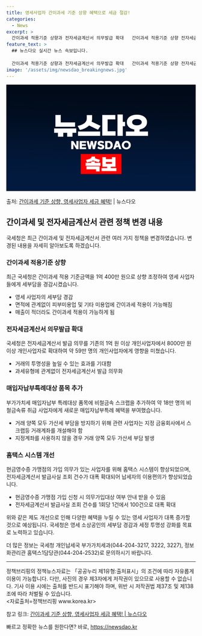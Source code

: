 ```yaml
---
title: 영세사업자 간이과세 기준 상향 혜택으로 세금 절감!
categories:
  - News
excerpt: >
  간이과세 적용기준 상향과 전자세금계산서 의무발급 확대   간이과세 적용기준 상향 전자세금계산서 의무발급 확대…
feature_text: >
  ## 뉴스다오 실시간 뉴스 속보입니다.

  간이과세 적용기준 상향과 전자세금계산서 의무발급 확대   간이과세 적용기준 상향 전자세금계산서 의무발급 확대…
image: '/assets/img/newsdao_breakingnews.jpg'
---
```


![뉴스다오 속보](/assets/img/newsdao_breakingnews.jpg)

<p>출처: <a href="https://newsdao.kr/4303" rel="dofollow">간이과세 기준 상향, 영세사업자 세금 혜택!</a> | 뉴스다오</p>

<h2 data-ke-size="size26">간이과세 및 전자세금계산서 관련 정책 변경 내용</h2>

<p data-ke-size="size16">국세청은 최근 간이과세 및 전자세금계산서 관련 여러 가지 정책을 변경하였습니다. 변경된 내용을 자세히 알아보도록 하겠습니다.</p>

<h3><b>간이과세 적용기준 상향</b></h3>
<p data-ke-size="size16">최근 국세청은 간이과세 적용 기준금액을 1억 400만 원으로 상향 조정하여 영세 사업자들에게 세부담을 경감시켰습니다.</p>
<ul>
  <li>영세 사업자의 세부담 경감</li>
  <li>면적에 관계없이 피부미용업 및 기타 미용업에 간이과세 적용이 가능해짐</li>
  <li>매출이 적더라도 간이과세 적용이 가능하게 됨</li>
</ul>

<h3><b>전자세금계산서 의무발급 확대</b></h3>
<p data-ke-size="size16">국세청은 전자세금계산서 발급 의무를 기존의 1억 원 이상 개인사업자에서 8000만 원 이상 개인사업자로 확대하여 약 59만 명의 개인사업자에게 영향을 미쳤습니다.</p>
<ul>
  <li>거래의 투명성을 높일 수 있는 효과를 기대함</li>
  <li>과세유형에 관계없이 전자세금계산서 발급 의무화</li>
</ul>

<h3><b>매입자납부특례대상 품목 추가</b></h3>
<p data-ke-size="size16">부가가치세 매입자납부 특례대상 품목에 비철금속 스크랩을 추가하여 약 18만 명의 비철금속류 취급 사업자에게 새로운 매입자납부특례 혜택을 부여했습니다.</p>
<ul>
  <li>거래 양쪽 모두 가산세 부담을 방지하기 위해 관련 사업자는 지정 금융회사에서 스크랩등 거래계좌를 개설해야 함</li>
  <li>지정계좌를 사용하지 않을 경우 거래 양쪽 모두 가산세 부담 발생</li>
</ul>

<h3><b>홈택스 시스템 개선</b></h3>
<p data-ke-size="size16">현금영수증 가맹점의 가입 의무가 있는 사업자를 위해 홈택스 시스템이 향상되었으며, 전자세금계산서 발급사실 조회 건수가 대폭 확대되어 납세자의 이용편의가 향상되었습니다.</p>
<ul>
  <li>현금영수증 가맹점 가입 신청 시 의무가입대상 여부 안내 받을 수 있음</li>
  <li>전자세금계산서 발급사실 조회 건수를 1회당 1건에서 100건으로 대폭 확대</li>
</ul>

<p data-ke-size="size16">위와 같은 제도 개선으로 인해 다양한 혜택을 누릴 수 있는 영세 사업자가 대폭 증가할 것으로 예상됩니다. 국세청은 영세 소상공인의 세부담 경감과 세정 투명성 강화를 목표로 노력하고 있습니다.</p>

<p data-ke-size="size16">더 많은 정보는 국세청 개인납세국 부가가치세과(044-204-3217, 3222, 3227), 정보화관리관 홈택스1담당관(044-204-2532)로 문의하시기 바랍니다.</p>

<hr data-ke-size="size16">

<p data-ke-size="size16">정책브리핑의 정책뉴스자료는 「공공누리 제1유형:출처표시」의 조건에 따라 자유롭게 이용이 가능합니다. 다만, 사진의 경우 제3자에게 저작권이 있으므로 사용할 수 없습니다. 기사 이용 시에는 출처를 반드시 표기해야 하며, 위반 시 저작권법 제37조 및 제138조에 따라 처벌될 수 있습니다. <br>
<자료출처=정책브리핑 www.korea.kr></p>

<p data-ke-size="size16">참고 링크: <a href="https://newsdao.kr/4303">간이과세 기준 상향, 영세사업자 세금 혜택! | 뉴스다오</a></p>
 

빠르고 정확한 뉴스를 원한다면? 바로, <a href="https://newsdao.kr" rel="dofollow">https://newsdao.kr</a>



